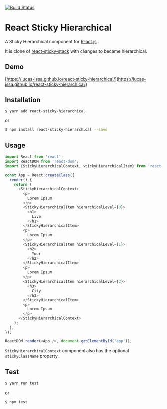 [![Build Status](https://travis-ci.org/lucas-issa/react-sticky-hierarchical.svg?branch=master)](https://travis-ci.org/lucas-issa/react-sticky-hierarchical)

React Sticky Hierarchical
=========================

A Sticky Hierarchical component for [React.js](http://facebook.github.io/react/)

It is clone of [react-sticky-stack](https://github.com/YPlan/react-sticky-stack) with changes to became hierarchical. 

Demo
----

[https://lucas-issa.github.io/react-sticky-hierarchical/](https://lucas-issa.github.io/react-sticky-hierarchical/)

Installation
------------

```sh
$ yarn add react-sticky-hierarchical
```
or
```sh
$ npm install react-sticky-hierarchical --save
```

Usage
-----

```javascript
import React from 'react';
import ReactDOM from 'react-dom';
import {StickyHierarchicalContext, StickyHierarchicalItem} from 'react-sticky-hierarchical';

const App = React.createClass({
  render() {
    return (
      <StickyHierarchicalContext>
        <p>
          Lorem Ipsum
        </p>
        <StickyHierarchicalItem hierarchicalLevel={0}>
          <h1>
            Live
          </h1>
        </StickyHierarchicalItem>
        <p>
          Lorem Ipsum
        </p>
        <StickyHierarchicalItem hierarchicalLevel={1}>
          <h2>
            Your
          </h2>
        </StickyHierarchicalItem>
        <p>
          Lorem Ipsum
        </p>
        <StickyHierarchicalItem hierarchicalLevel={2}>
          <h3>
            City
          </h3>
        </StickyHierarchicalItem>
        <p>
          Lorem Ipsum
        </p>
      </StickyHierarchicalContext>
    );
  },
});

ReactDOM.render(<App />, document.getElementById('app'));
```

<code>StickyHierarchicalContext</code> component also has the optional <code>stickyClassName</code> property.


Test
----

```sh
$ yarn run test
```
or
```sh
$ npm test
```
